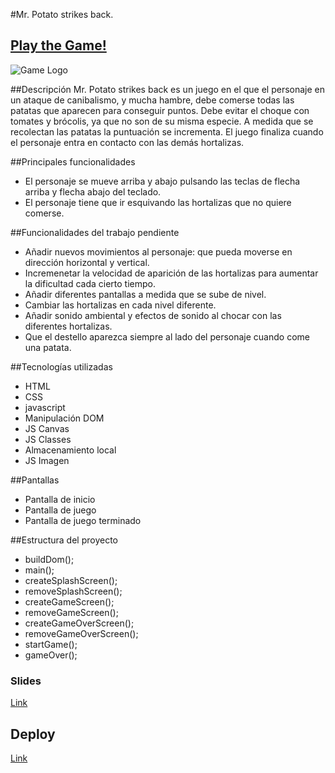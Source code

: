 #Mr. Potato strikes back.
## [Play the Game!](https://roigoriol.github.io/Mr-Potato-strikes-back/)
![Game Logo](https://ibb.co/HrsW2nQ)



##Descripción
Mr. Potato strikes back es un juego en el que el personaje en un ataque de canibalismo, y mucha hambre, debe comerse todas las patatas que aparecen para  conseguir puntos. 
Debe evitar el choque con tomates y brócolis, ya que no son de su misma especie. A medida que se recolectan las patatas la puntuación se incrementa. 
El juego finaliza cuando el personaje entra en contacto con las demás hortalizas.


##Principales funcionalidades
- El personaje se mueve arriba y abajo pulsando las teclas de flecha arriba y flecha abajo del teclado.
- El personaje tiene que ir esquivando las hortalizas que no quiere comerse.

##Funcionalidades del trabajo pendiente
- Añadir nuevos movimientos al personaje: que pueda moverse en dirección horizontal y vertical.
- Incremenetar la velocidad de aparición de las hortalizas para aumentar la dificultad cada cierto tiempo.
- Añadir diferentes pantallas a medida que se sube de nivel.
- Cambiar las hortalizas en cada nivel diferente.
- Añadir sonido ambiental y efectos de sonido al chocar con las diferentes hortalizas.
- Que el destello aparezca siempre al lado del personaje cuando come una patata.

##Tecnologías utilizadas
- HTML
- CSS
- javascript
- Manipulación DOM
- JS Canvas
- JS Classes
- Almacenamiento local
- JS Imagen

##Pantallas
- Pantalla de inicio
- Pantalla de juego
- Pantalla de juego terminado

##Estructura del proyecto
- buildDom();
- main();
- createSplashScreen();
- removeSplashScreen();
- createGameScreen();
- removeGameScreen();
- createGameOverScreen();
- removeGameOverScreen();
- startGame();
- gameOver();

### Slides

[Link](https://docs.google.com/presentation/d/1MkRL8QjZGDNA9ZPebM9FXmWnRz_UTpD-rj3pJ53nWMk/edit#slide=id.g6e29787ded_0_713)



## Deploy
[Link](https://github.com/RoigOriol/Mr-Potato-strikes-back.git)